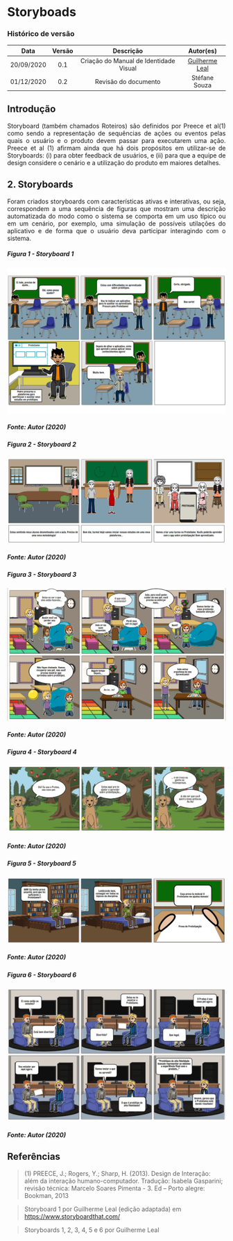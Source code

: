 # Storyboads 

### Histórico de versão 

| Data | Versão | Descrição | Autor(es) | 
| :--: | :----: | :-------: | :-------: | 
|20/09/2020| 0.1 | Criação do Manual de Identidade Visual| [Guilherme Leal](https://github.com/gleal17)|
01/12/2020 | 0.2 | Revisão do documento | Stéfane Souza


## Introdução 

<p align="justify">Storyboard (também chamados Roteiros) são definidos por Preece et al(1) como sendo a representação de sequências de ações ou eventos pelas quais o usuário e o produto devem passar para executarem uma ação. Preece et al (1) afirmam ainda que há dois propósitos em utilizar-se de Storyboards: (i) para obter feedback de usuários, e (ii) para que a equipe de design considere o cenário e a utilização do produto em maiores detalhes. </p> 

## 2. Storyboards 

<p align="justify">Foram criados storyboards com características ativas e interativas, ou seja, correspondem a uma sequência de figuras que mostram uma
descrição automatizada do modo como o sistema se comporta em um uso típico ou
em um cenário, por exemplo, uma simulação de possíveis utilações do aplicativo e de forma que o usuário deva participar interagindo com o sistema.</p>

##### Figura 1 - Storyboard 1

![Storyboard 1 -](./img/storyboards/Storyboad1.jpg)

##### Fonte: Autor (2020)



##### Figura 2 - Storyboard 2

![Storyboard 2 -](./img/storyboards/sb2.jpg)

##### Fonte: Autor (2020)



##### Figura 3 - Storyboard 3

![Storyboard 3 -](./img/storyboards/sb3.jpg)

##### Fonte: Autor (2020)



##### Figura 4 - Storyboard 4

![Storyboard 4 -](./img/storyboards/sb4.jpg)

##### Fonte: Autor (2020)



##### Figura 5 - Storyboard 5

![Storyboard 5 -](./img/storyboards/sb5.jpg)

##### Fonte: Autor (2020)


##### Figura 6 - Storyboard 6

![Storyboard 6 -](./img/storyboards/sb6.jpg)

##### Fonte: Autor (2020) 

## Referências 

> (1) PREECE, J.; Rogers, Y.; Sharp, H. (2013). Design de Interação: além da interação humano-computador. Tradução: Isabela Gasparini; revisão técnica: Marcelo Soares Pimenta - 3. Ed – Porto alegre: Bookman, 2013 

> Storyboard 1 por Guilherme Leal (edição adaptada) em https://www.storyboardthat.com/

> Storyboards 1, 2, 3, 4, 5 e 6 por Guilherme Leal
